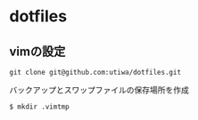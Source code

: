 dotfiles
========

vimの設定
---

    git clone git@github.com:utiwa/dotfiles.git

バックアップとスワップファイルの保存場所を作成
```
$ mkdir .vimtmp
```


